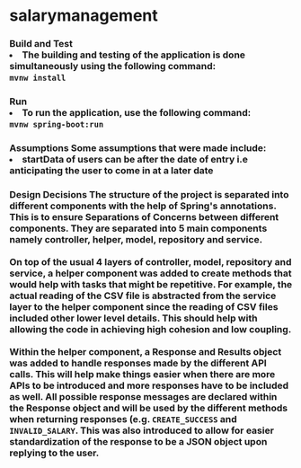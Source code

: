 # salarymanagement
 
<h3>Build and Test
<li>The building and testing of the application is done simultaneously using the following command: 
<br><code>mvnw install</code></li>

<h3>Run
<li>To run the application, use the following command:
<br><code>mvnw spring-boot:run</code></li>

<h3>Assumptions
<body>
    Some assumptions that were made include:
    <li>startData of users can be after the date of entry i.e anticipating the user to come in at a later date</li>
</body> 

<h3>Design Decisions
<body>
    The structure of the project is separated into different components with the help of Spring's annotations. 
     This is to ensure Separations of Concerns between different components.
     They are separated into 5 main components namely <b>controller</b>, <b>helper</b>, <b>model</b>, <b>repository</b> and <b>service</b>.
     <br><br>
     On top of the usual 4 layers of controller, model, repository and service, a helper component was added to create methods that would help with tasks that might be repetitive.
     For example, the actual reading of the CSV file is abstracted from the service layer to the helper component since the reading of CSV files included other lower level details.
     This should help with allowing the code in achieving high cohesion and low coupling.
     <br><br>
     Within the helper component, a Response and Results object was added to handle responses made by the different API calls.
     This will help make things easier when there are more APIs to be introduced and more responses have to be included as well.
     All possible response messages are declared within the Response object and will be used by the different methods when returning responses (e.g. <code>CREATE_SUCCESS</code> and <code>INVALID_SALARY</code>.
     This was also introduced to allow for easier standardization of the response to be a JSON object upon replying to the user.
</body>
      
